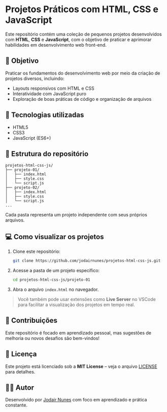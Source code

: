 # Projetos Práticos com HTML, CSS e JavaScript

Este repositório contém uma coleção de pequenos projetos desenvolvidos com **HTML**, **CSS** e **JavaScript**, com o objetivo de praticar e aprimorar habilidades em desenvolvimento web front-end.

## 🧠 Objetivo

Praticar os fundamentos do desenvolvimento web por meio da criação de projetos diversos, incluindo:

- Layouts responsivos com HTML e CSS
- Interatividade com JavaScript puro
- Exploração de boas práticas de código e organização de arquivos

## 🚀 Tecnologias utilizadas

- HTML5
- CSS3
- JavaScript (ES6+)

## 📁 Estrutura do repositório

```
projetos-html-css-js/
├── projeto-01/
│   ├── index.html
│   ├── style.css
│   └── script.js
├── projeto-02/
│   ├── index.html
│   ├── style.css
│   └── script.js
...
```

Cada pasta representa um projeto independente com seus próprios arquivos.

## 💻 Como visualizar os projetos

1. Clone este repositório:
   ```bash
   git clone https://github.com/jodairnunes/projetos-html-css-js.git
   ```

2. Acesse a pasta de um projeto específico:
   ```bash
   cd projetos-html-css-js/projeto-01
   ```

3. Abra o arquivo `index.html` no navegador.

> Você também pode usar extensões como **Live Server** no VSCode para facilitar a visualização dos projetos em tempo real.

## 📌 Contribuições

Este repositório é focado em aprendizado pessoal, mas sugestões de melhoria ou novos desafios são bem-vindos!

## 📝 Licença

Este projeto está licenciado sob a **MIT License** – veja o arquivo [LICENSE](LICENSE) para detalhes.

## 👨‍💻 Autor

Desenvolvido por [Jodair Nunes](https://github.com/jodairnunes) com foco em aprendizado e prática constante.
